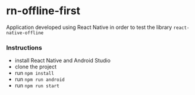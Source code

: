 # rn-offline-first

Application developed using React Native in order to test the library `react-native-offline`

### Instructions

- install React Native and Android Studio
- clone the project
- run `npm install`
- run `npm run android`
- run `npm run start`
